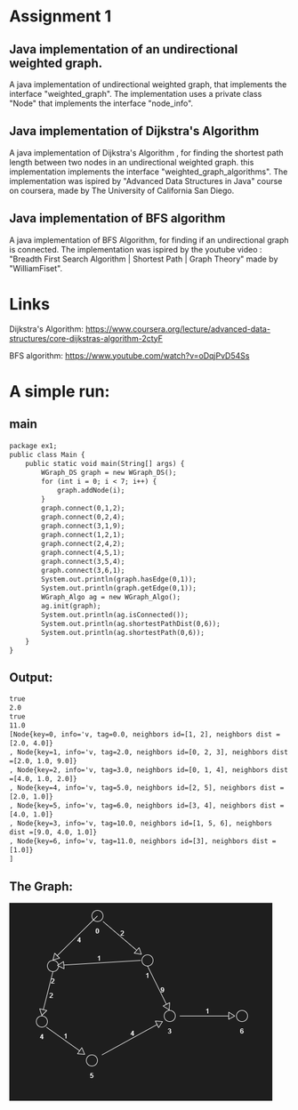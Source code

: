 Assignment 1
============

Java implementation of an undirectional weighted graph.
-------------------------------------------------------

A java implementation of undirectional weighted graph, 
that implements the interface "weighted_graph".
The implementation uses a private class "Node" that implements the interface "node_info".

Java implementation of Dijkstra's Algorithm
--------------------------------------------

A java implementation of Dijkstra's Algorithm , 
for finding the shortest path length between two nodes in an undirectional weighted graph.
this implementation implements the interface "weighted_graph_algorithms".
The implementation was ispired by  "Advanced Data Structures in Java" course on coursera,
made by The University of California San Diego.

Java implementation of BFS algorithm
------------------------------------

A java implementation of BFS Algorithm,
for finding if an undirectional graph is connected.
The implementation was ispired by the youtube video :
"Breadth First Search Algorithm | Shortest Path | Graph Theory"
made by "WilliamFiset".

Links
=====
Dijkstra's Algorithm:
https://www.coursera.org/lecture/advanced-data-structures/core-dijkstras-algorithm-2ctyF

BFS algorithm:
https://www.youtube.com/watch?v=oDqjPvD54Ss

A simple run:
=============
main
-----
````
package ex1;
public class Main {
    public static void main(String[] args) {
        WGraph_DS graph = new WGraph_DS();
        for (int i = 0; i < 7; i++) {
            graph.addNode(i);
        }
        graph.connect(0,1,2);
        graph.connect(0,2,4);
        graph.connect(3,1,9);
        graph.connect(1,2,1);
        graph.connect(2,4,2);
        graph.connect(4,5,1);
        graph.connect(3,5,4);
        graph.connect(3,6,1);
        System.out.println(graph.hasEdge(0,1));
        System.out.println(graph.getEdge(0,1));
        WGraph_Algo ag = new WGraph_Algo();
        ag.init(graph);
        System.out.println(ag.isConnected());
        System.out.println(ag.shortestPathDist(0,6));
        System.out.println(ag.shortestPath(0,6));
    }
}
````
Output:
-------
 ````
true
2.0
true
11.0
[Node{key=0, info='v, tag=0.0, neighbors id=[1, 2], neighbors dist =[2.0, 4.0]}
, Node{key=1, info='v, tag=2.0, neighbors id=[0, 2, 3], neighbors dist =[2.0, 1.0, 9.0]}
, Node{key=2, info='v, tag=3.0, neighbors id=[0, 1, 4], neighbors dist =[4.0, 1.0, 2.0]}
, Node{key=4, info='v, tag=5.0, neighbors id=[2, 5], neighbors dist =[2.0, 1.0]}
, Node{key=5, info='v, tag=6.0, neighbors id=[3, 4], neighbors dist =[4.0, 1.0]}
, Node{key=3, info='v, tag=10.0, neighbors id=[1, 5, 6], neighbors dist =[9.0, 4.0, 1.0]}
, Node{key=6, info='v, tag=11.0, neighbors id=[3], neighbors dist =[1.0]}
]
````
The Graph:
----------

![graph](/images/graph.png)